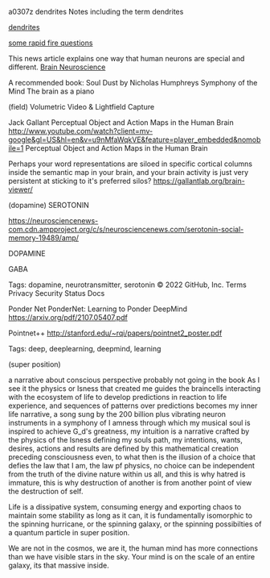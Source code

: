 a0307z
dendrites Notes including the term dendrites

[dendrites](simplenote://note/8188900b578d4768b59cf48126df8b09)

[some rapid fire questions](simplenote://note/bb1e69b3-bbbb-4f76-b4ac-3f5036a667a5)

This news article explains one way that human neurons are special and different.
[Brain Neuroscience](simplenote://note/17378d1dba3148b6bf3452f6e060fa0a)

A recommended book:
Soul Dust by Nicholas Humphreys
Symphony of the Mind
The brain as a piano

(field) Volumetric Video & Lightfield Capture

Jack Gallant Perceptual Object and Action Maps in the Human Brain
 http://www.youtube.com/watch?client=mv-google&gl=US&hl=en&v=u9nMfaWqkVE&feature=player_embedded&nomobile=1 
Perceptual Object and Action Maps in the Human Brain

Perhaps your word representations are siloed in specific cortical columns inside the semantic map in your brain, and your brain activity is just very persistent at sticking to it's preferred silos? https://gallantlab.org/brain-viewer/

(dopamine) SEROTONIN

https://neurosciencenews-com.cdn.ampproject.org/c/s/neurosciencenews.com/serotonin-social-memory-19489/amp/

DOPAMINE


GABA

Tags:
  dopamine, neurotransmitter, serotonin
© 2022 GitHub, Inc.
Terms
Privacy
Security
Status
Docs


Ponder Net
PonderNet: Learning to Ponder
DeepMind
https://arxiv.org/pdf/2107.05407.pdf

Pointnet++
http://stanford.edu/~rqi/papers/pointnet2_poster.pdf

Tags:
  deep, deeplearning, deepmind, learning
  
  
  
  (super position)

a narrative about conscious perspective probably not going in the book
As I see it the physics or Isness that created me guides the braincells interacting with the ecosystem of life to develop predictions in reaction to life experience, and sequences of patterns over predictions becomes my inner life narrative, a song sung by the 200 billion plus vibrating neuron instruments in a symphony of I amness through which my musical soul is inspired to achieve G_d's greatness, my intuition is a narrative crafted by the physics of the Isness defining my souls path, my intentions, wants, desires, actions and results are defined by this mathematical creation preceding consciousness even, to what then is the illusion of a choice that defies the law that I am, the law pf physics, no choice can be independent from the truth of the divine nature within us all, and this is why hatred is immature, this is why destruction of another is from another point of view the destruction of self.

Life is a dissipative system, consuming energy and exporting chaos to maintain some stability as long as it can, it is fundamentally isomorphic to the spinning hurricane, or the spinning galaxy, or the spinning possibilties of a quantum particle in super position.

We are not in the cosmos, we are it, the human mind has more connections than we have visible stars in the sky. Your mind is on the scale of an entire galaxy, its that massive inside.
